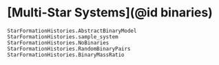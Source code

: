 # [Multi-Star Systems](@id binaries)

```@docs
StarFormationHistories.AbstractBinaryModel
StarFormationHistories.sample_system
StarFormationHistories.NoBinaries
StarFormationHistories.RandomBinaryPairs
StarFormationHistories.BinaryMassRatio
```